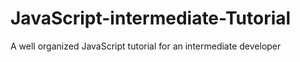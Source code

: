 # JavaScript-intermediate-Tutorial
A well organized JavaScript tutorial for an intermediate developer
